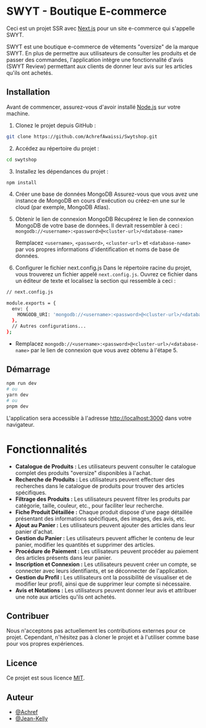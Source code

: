 # SWYT - Boutique E-commerce

Ceci est un projet SSR avec [Next.js](https://nextjs.org/) pour un site e-commerce qui s'appelle SWYT.

SWYT est une boutique e-commerce de vêtements "oversize" de la marque SWYT. En plus de permettre aux utilisateurs de consulter les produits et de passer des commandes, l'application intègre une fonctionnalité d'avis (SWYT Review) permettant aux clients de donner leur avis sur les articles qu'ils ont achetés.

## Installation

Avant de commencer, assurez-vous d'avoir installé [Node.js](https://nodejs.org) sur votre machine.

1. Clonez le projet depuis GitHub :

```bash
git clone https://github.com/AchrefAwaissi/Swytshop.git
```

2. Accédez au répertoire du projet :

```bash
cd swytshop
```

3. Installez les dépendances du projet :

```bash
npm install
```
4. Créer une base de données MongoDB
Assurez-vous que vous avez une instance de MongoDB en cours d'exécution ou créez-en une sur le cloud (par exemple, MongoDB Atlas).

5. Obtenir le lien de connexion MongoDB
   Récupérez le lien de connexion MongoDB de votre base de données. Il devrait ressembler à ceci : `mongodb://<username>:<password>@<cluster-url>/<database-name>`

   Remplacez `<username>`, `<password>`, `<cluster-url>` et `<database-name>` par vos propres informations d'identification et noms de base de données.

6. Configurer le fichier next.config.js
   Dans le répertoire racine du projet, vous trouverez un fichier appelé `next.config.js`. Ouvrez ce fichier dans un éditeur de texte et localisez la section qui ressemble à ceci :

```bash
// next.config.js

module.exports = {
  env: {
    MONGODB_URI: 'mongodb://<username>:<password>@<cluster-url>/<database-name>',
  },
  // Autres configurations...
};
```
-  Remplacez `mongodb://<username>:<password>@<cluster-url>/<database-name>` par le lien de connexion que vous avez obtenu à l'étape 5. 

## Démarrage 

```bash
npm run dev
# ou
yarn dev
# ou
pnpm dev
```

L'application sera accessible à l'adresse [http://localhost:3000](http://localhost:3000) dans votre navigateur.

# Fonctionnalités

- **Catalogue de Produits :** Les utilisateurs peuvent consulter le catalogue complet des produits "oversize" disponibles à l'achat.
- **Recherche de Produits :** Les utilisateurs peuvent effectuer des recherches dans le catalogue de produits pour trouver des articles spécifiques.
- **Filtrage des Produits :** Les utilisateurs peuvent filtrer les produits par catégorie, taille, couleur, etc., pour faciliter leur recherche.
- **Fiche Produit Détaillée :** Chaque produit dispose d'une page détaillée présentant des informations spécifiques, des images, des avis, etc.
- **Ajout au Panier :** Les utilisateurs peuvent ajouter des articles dans leur panier d'achat.
- **Gestion du Panier :** Les utilisateurs peuvent afficher le contenu de leur panier, modifier les quantités et supprimer des articles.
- **Procédure de Paiement :** Les utilisateurs peuvent procéder au paiement des articles présents dans leur panier.
- **Inscription et Connexion :** Les utilisateurs peuvent créer un compte, se connecter avec leurs identifiants, et se déconnecter de l'application.
- **Gestion du Profil :** Les utilisateurs ont la possibilité de visualiser et de modifier leur profil, ainsi que de supprimer leur compte si nécessaire.
- **Avis et Notations :** Les utilisateurs peuvent donner leur avis et attribuer une note aux articles qu'ils ont achetés.

## Contribuer

Nous n'acceptons pas actuellement les contributions externes pour ce projet. Cependant, n'hésitez pas à cloner le projet et à l'utiliser comme base pour vos propres expériences.

## Licence

Ce projet est sous licence [MIT](https://choosealicense.com/licenses/mit/).

## Auteur

- [@Achref](https://www.github.com/AchrefAwaissi)
- [@Jean-Kelly](https://www.github.com/john1340a)

